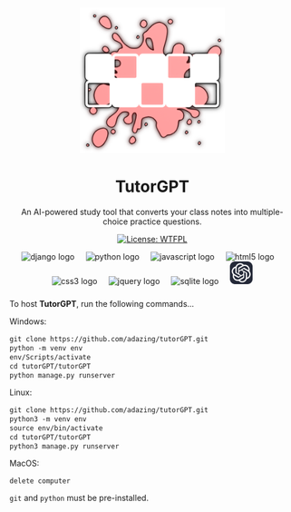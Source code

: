 <div align="center">
  
# 

<img src="https://raw.githubusercontent.com/adazing/tutorGPT/main/tutorGPT/project/static/tutorGPT/logo-unlabeled-untransparent.png" height="256px" />

# TutorGPT
An AI-powered study tool that converts your class notes into multiple-choice practice questions.

[![License: WTFPL](https://img.shields.io/badge/License-WTFPL-brightgreen.svg)](http://www.wtfpl.net/about/)

  <div align="center">
    <img src="https://skillicons.dev/icons?i=django" height="40" alt="django logo"  />
    <img width="12" />
    <img src="https://skillicons.dev/icons?i=python" height="40" alt="python logo"  />
    <img width="12" />
    <img src="https://skillicons.dev/icons?i=js" height="40" alt="javascript logo"  />
    <img width="12" />
    <img src="https://skillicons.dev/icons?i=html" height="40" alt="html5 logo"  />
    <img width="12" />
    <img src="https://skillicons.dev/icons?i=css" height="40" alt="css3 logo"  />
    <img width="12" />
    <img src="https://skillicons.dev/icons?i=jquery" height="40" alt="jquery logo"  />
    <img width="12" />
    <img src="https://skillicons.dev/icons?i=sqlite" height="40" alt="sqlite logo"  />
    <img width="12" />
    <img src="https://raw.githubusercontent.com/adazing/tutorGPT/main/openai-logo.png" height="40" alt="openai logo"  />
  </div>
</div>

###

To host **TutorGPT**, run the following commands...

Windows:
```
git clone https://github.com/adazing/tutorGPT.git
python -m venv env
env/Scripts/activate
cd tutorGPT/tutorGPT
python manage.py runserver
```

Linux:
```
git clone https://github.com/adazing/tutorGPT.git
python3 -m venv env
source env/bin/activate
cd tutorGPT/tutorGPT
python3 manage.py runserver
```

MacOS:
```
delete computer
```

```git``` and ```python``` must be pre-installed.
